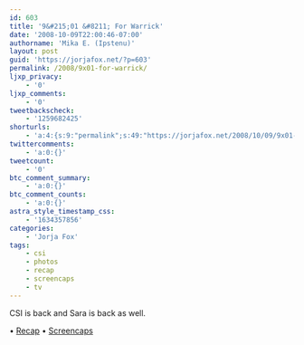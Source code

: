 ```yaml
---
id: 603
title: '9&#215;01 &#8211; For Warrick'
date: '2008-10-09T22:00:46-07:00'
authorname: 'Mika E. (Ipstenu)'
layout: post
guid: 'https://jorjafox.net/?p=603'
permalink: /2008/9x01-for-warrick/
ljxp_privacy:
    - '0'
ljxp_comments:
    - '0'
tweetbackscheck:
    - '1259682425'
shorturls:
    - 'a:4:{s:9:"permalink";s:49:"https://jorjafox.net/2008/10/09/9x01-for-warrick/";s:7:"tinyurl";s:25:"http://tinyurl.com/mtcjla";s:4:"isgd";s:18:"http://is.gd/53yHY";s:5:"bitly";s:20:"http://bit.ly/8bncdq";}'
twittercomments:
    - 'a:0:{}'
tweetcount:
    - '0'
btc_comment_summary:
    - 'a:0:{}'
btc_comment_counts:
    - 'a:0:{}'
astra_style_timestamp_css:
    - '1634357856'
categories:
    - 'Jorja Fox'
tags:
    - csi
    - photos
    - recap
    - screencaps
    - tv
---
```


CSI is back and Sara is back as well.

&bull; <a href="https://jorjafox.net/wiki/For_Warrick">Recap</a>
&bull; <a href="https://jorjafox.net/gallery/tv/csi/season09/forwarrick">Screencaps</a>
